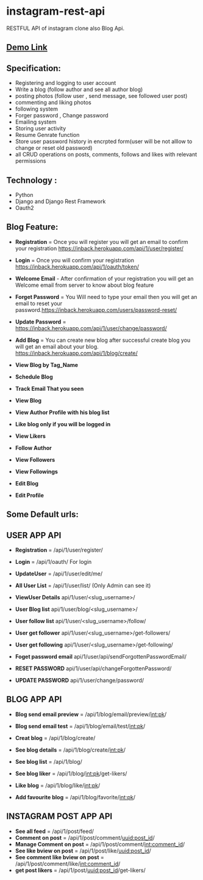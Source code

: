 # instagram-rest-api

RESTFUL API of instagram clone also Blog Api.

## [Demo Link](https://inback.herokuapp.com/)

## Specification:

- Registering and logging to user account
- Write a blog (follow author and see all author blog)
- posting photos (follow user , send message, see followed user post)
- commenting and liking photos
- following system
- Forger password , Change password
- Emailing system
- Storing user activity
- Resume Genrate function
- Store user password history in encrpted form(user will be not alllow to change or reset old password)
- all CRUD operations on posts, comments, follows and likes with relevant permissions

## Technology :

- Python
- Django and Django Rest Framework
- Oauth2

## Blog Feature:

- **Registration** = Once you will register you will get an email to confirm your registration https://inback.herokuapp.com/api/1/user/register/
- **Login** = Once you will confirm your registration https://inback.herokuapp.com/api/1/oauth/token/
- **Welcome Email** - After confirmation of your registration you will get an Welcome email from server to know about blog feature
- **Forget Password** = You Will need to type your email then you will get an email to reset your password.https://inback.herokuapp.com/users/password-reset/
- **Update Password** = https://inback.herokuapp.com/api/1/user/change/password/
- **Add Blog** = You can create new blog after successful create blog you will get an email about your blog. https://inback.herokuapp.com/api/1/blog/create/
- **View Blog by Tag_Name**
- **Schedule Blog**
- **Track Email That you seen**
- **View Blog**
- **View Author Profile with his blog list**
- **Like blog only if you will be logged in**
- **View Likers**
- **Follow Author**
- **View Followers**
- **View Followings**
- **Edit Blog**

- **Edit Profile**

## Some Default urls:

## USER APP API

- **Registration** = /api/1/user/register/
- **Login** = /api/1/oauth/ For login
- **UpdateUser** = /api/1/user/edit/me/
- **All User List** = /api/1/user/list/ (Only Admin can see it)
- **ViewUser Details** api/1/user/<slug_username>/
- **User Blog list** api/1/user/blog/<slug_username>/
- **User follow list** api/1/user/<slug_username>/follow/
- **User get follower** api/1/user/<slug_username>/get-followers/
- **User get following** api/1/user/<slug_username>/get-following/

- **Foget password email** api/1/user/api/sendForgottenPasswordEmail/
- **RESET PASSWORD** api/1/user/api/changeForgottenPassword/
- **UPDATE PASSWORD** api/1/user/change/password/

## BLOG APP API

- **Blog send email preview** = /api/1/blog/email/preview/<int:pk>/
- **Blog send email test** = /api/1/blog/email/test/<int:pk>/

- **Creat blog** = /api/1/blog/create/
- **See blog details** = /api/1/blog/create/<int:pk>/
- **See blog list** = /api/1/blog/
- **See blog liker** = /api/1/blog/<int:pk>/get-likers/
- **Like blog** = /api/1/blog/like/<int:pk>/
- **Add favourite blog** = /api/1/blog/favorite/<int:pk>/

## INSTAGRAM POST APP API

- **See all feed** = /api/1/post/feed/
- **Comment on post** = /api/1/post/comment/<uuid:post_id>/
- **Manage Comment on post** = /api/1/post/comment/<int:comment_id>/
- **See like bview on post** = /api/1/post/like/<uuid:post_id>/
- **See comment like bview on post** = /api/1/post/comment/like/<int:comment_id>/
- **get post likers** = /api/1/post/<uuid:post_id>/get-likers/
